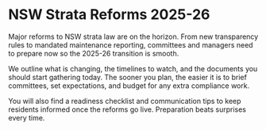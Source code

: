 # NSW Strata Reforms 2025-26

Major reforms to NSW strata law are on the horizon. From new transparency rules to mandated maintenance reporting, committees and managers need to prepare now so the 2025-26 transition is smooth.

We outline what is changing, the timelines to watch, and the documents you should start gathering today. The sooner you plan, the easier it is to brief committees, set expectations, and budget for any extra compliance work.

You will also find a readiness checklist and communication tips to keep residents informed once the reforms go live. Preparation beats surprises every time.
